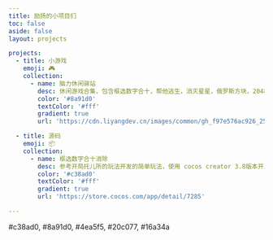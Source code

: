 ```yaml
---
title: 励扬的小项目们
toc: false
aside: false
layout: projects

projects:
  - title: 小游戏
    emoji: 🎮
    collection:
      - name: 脑力休闲驿站
        desc: 休闲游戏合集，包含框选数字合十，帮他逃生，消灭星星，俄罗斯方块，2048。
        color: '#8a91d0'
        textColor: '#fff'
        gradient: true
        url: 'https://cdn.liyangdev.cn/images/common/gh_f97e576ac926_258.jpg'

  - title: 源码
    emoji: 📦
    collection:
      - name: 框选数字合十消除
        desc: 参考开局托儿所的玩法开发的简单玩法，使用 cocos creator 3.8版本开发，适合初学者学习和二次开发。
        color: '#c38ad0'
        textColor: '#fff'
        gradient: true
        url: 'https://store.cocos.com/app/detail/7285'

---
```

#c38ad0, #8a91d0, #4ea5f5, #20c077, #16a34a
